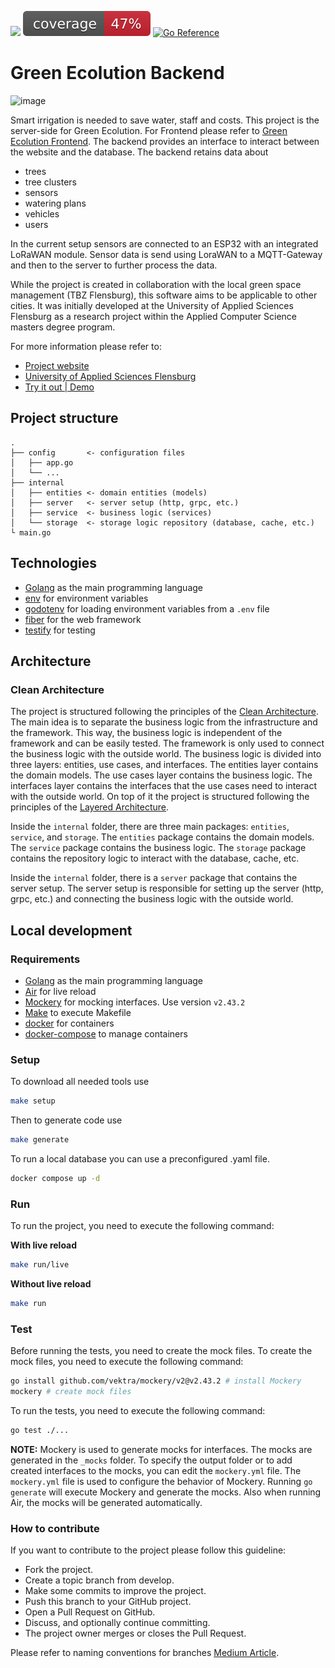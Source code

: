 <p>
  <a href=""><img src="https://img.shields.io/badge/Go-00ADD8?style=for-the-badge&logo=go&logoColor=white"/></a>
  <a href=""><img src="https://raw.githubusercontent.com/green-ecolution/green-ecolution-backend/badges/.badges/develop/coverage.svg"/></a>
  <a href="https://pkg.go.dev/github.com/green-ecolution/green-ecolution-backend"><img src="https://pkg.go.dev/badge/github.com/green-ecolution/green-ecolution-backend.svg" alt="Go Reference"></a>
</p>

# Green Ecolution Backend

![image](https://github.com/user-attachments/assets/c69e28cd-44ec-44e7-8d64-447bad7f4fd9)

Smart irrigation is needed to save water, staff and costs. This project is the server-side for Green Ecolution. For Frontend please refer to [Green Ecolution Frontend](https://github.com/green-ecolution/green-ecolution-frontend). The backend provides an interface to interact between the website and the database. The backend retains data about

- trees
- tree clusters
- sensors
- watering plans
- vehicles
- users

In the current setup sensors are connected to an ESP32 with an integrated LoRaWAN module.
Sensor data is send using LoraWAN to a MQTT-Gateway and then to the server to further process the data.

While the project is created in collaboration with the local green space management (TBZ Flensburg), this software aims to be applicable to other cities. It was initially developed at the University of Applied Sciences Flensburg as a research project within the Applied Computer Science masters degree program.

For more information please refer to:
- [Project website](https://green-ecolution.de/)
- [University of Applied Sciences Flensburg](https://hs-flensburg.de/en)
- [Try it out | Demo](https://demo.green-ecolution.de)

## Project structure

```
.
├── config       <- configuration files
│   ├── app.go
│   └── ...
├── internal
│   ├── entities <- domain entities (models)
│   ├── server   <- server setup (http, grpc, etc.)
│   ├── service  <- business logic (services)
│   └── storage  <- storage logic repository (database, cache, etc.)
└ main.go
```

## Technologies

- [Golang](https://go.dev/) as the main programming language
- [env](https://github.com/caarlos0/env) for environment variables
- [godotenv](https://github.com/joho/godotenv) for loading environment variables from a `.env` file
- [fiber](https://docs.gofiber.io/) for the web framework
- [testify](https://github.com/stretchr/testify) for testing

## Architecture

### Clean Architecture

The project is structured following the principles of the [Clean Architecture]. The main idea is to separate the business logic from the infrastructure and the framework. This way, the business logic is independent of the framework and can be easily tested. The framework is only used to connect the business logic with the outside world. The business logic is divided into three layers: entities, use cases, and interfaces. The entities layer contains the domain models. The use cases layer contains the business logic. The interfaces layer contains the interfaces that the use cases need to interact with the outside world. On top of it the project is structured following the principles of the [Layered Architecture].

Inside the `internal` folder, there are three main packages: `entities`, `service`, and `storage`. The `entities` package contains the domain models. The `service` package contains the business logic. The `storage` package contains the repository logic to interact with the database, cache, etc.

Inside the `internal` folder, there is a `server` package that contains the server setup. The server setup is responsible for setting up the server (http, grpc, etc.) and connecting the business logic with the outside world.

[Clean Architecture]: https://blog.cleancoder.com/uncle-bob/2012/08/13/the-clean-architecture.html
[Layered Architecture]: https://medium.com/@shershnev/layered-architecture-implementation-in-golang-6318a72c1e10

## Local development

### Requirements

- [Golang](https://go.dev/) as the main programming language
- [Air](https://github.com/air-verse/air) for live reload
- [Mockery](https://github.com/vektra/mockery) for mocking interfaces. Use version `v2.43.2`
- [Make](https://www.gnu.org/software/make/) to execute Makefile
- [docker](https://github.com/docker) for containers
- [docker-compose](https://github.com/docker/compose) to manage containers

### Setup

To download all needed tools use

```bash
make setup
```

Then to generate code use

```bash
make generate
```

To run a local database you can use a preconfigured .yaml file.

```bash
docker compose up -d
```

### Run

To run the project, you need to execute the following command:

**With live reload**

```bash
make run/live
```

**Without live reload**

```bash
make run
```

### Test

Before running the tests, you need to create the mock files. To create the mock files, you need to execute the following command:

```bash
go install github.com/vektra/mockery/v2@v2.43.2 # install Mockery
mockery # create mock files
```

To run the tests, you need to execute the following command:

```bash
go test ./...
```

**NOTE:** Mockery is used to generate mocks for interfaces. The mocks are generated in the `_mocks` folder. To specify the output folder or to add created interfaces to the mocks, you can edit the `mockery.yml` file. The `mockery.yml` file is used to configure the behavior of Mockery. Running `go generate` will execute Mockery and generate the mocks. Also when running Air, the mocks will be generated automatically.

### How to contribute

If you want to contribute to the project please follow this guideline:

- Fork the project.
- Create a topic branch from develop.
- Make some commits to improve the project.
- Push this branch to your GitHub project.
- Open a Pull Request on GitHub.
- Discuss, and optionally continue committing.
- The project owner merges or closes the Pull Request.

Please refer to naming conventions for branches [Medium Article](https://medium.com/@abhay.pixolo/naming-conventions-for-git-branches-a-cheatsheet-8549feca2534).
